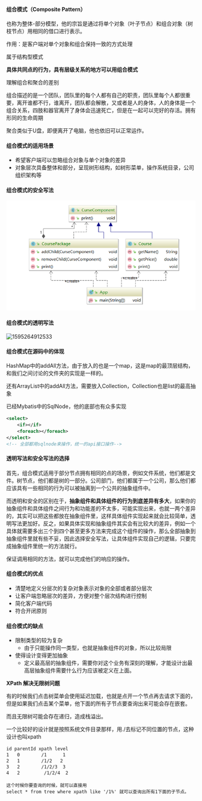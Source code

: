 #### 组合模式（Composite Pattern）

也称为整体-部分模型，他的宗旨是通过将单个对象（叶子节点）和组合对象（树枝节点）用相同的借口进行表示。

作用：是客户端对单个对象和组合保持一致的方式处理

属于结构型模式

**具体共同点的行为，具有层级关系的地方可以用组合模式**

理解组合和聚合的差别

组合描述的是一个团队，团队里的每个人都有自己的职责，团队里每个人都很重要，离开谁都不行，谁离开，团队都会解散，又或者是人的身体，人的身体是一个组合关系，四肢和器官离开了身体会迅速死亡，但是在一起可以完好的存活。拥有形同的生命周期

聚合类似于U盘，即便离开了电脑，他也依旧可以正常运作。



#### 组合模式的适用场景

* 希望客户端可以忽略组合对象与单个对象的差异
* 对象层次具备整体和部分，呈现树形结构，如树形菜单，操作系统目录，公司组织架构等



#### 组合模式的安全写法

![1595264941715](./img/1595264941715.png)

#### 组合模式的透明写法

![1595264912533](/img/1595264912533.png)

#### 组合模式在源码中的体现

HashMap中的addAll方法，由于放入的也是一个map，这是map的最顶层结构，和我们之间讨论的文件夹的实现是一样的。

还有ArrayList中的addAll方法，需要放入Collection，Collection也是list的最高抽象

已经Mybatis中的SqlNode，他的底部也有众多实现

```xml
<select>
    <if></if>
    <foreach></foreach>
</select>
<!-- 全部都用sqlnode来操作，统一的api接口操作-->
```



#### 透明写法和安全写法的选择

首先，组合模式适用于部分节点拥有相同的点的场景，例如文件系统，他们都是文件。树节点，他们都是树的一部分。公司部门，他们都属于一个公司，那么他们都应该具有一些相同的行为可以被抽离到一个公共的抽象组件中。

而透明和安全的区别在于，**抽象组件和具体组件的行为到底差异有多大**，如果你的抽象组件和具体组件之间行为和功能差的不太多，可能实现出来，也就一两个差异的，其实可以把这些都放在抽象组件里，这样具体组件实现起来就会比较简单，透明写法更加好。反之，如果具体实现和抽象组件其实会有比较大的差异，例如一个具体就需要多出三个到四个甚至更多方法来完成这个组件的操作，那么全部抽象到抽象组件里就有些不妥，因此选择安全写法，让具体组件实现自己的逻辑，只要完成抽象组件里统一的方法就行。

保证调用相同的方法，就可以完成他们的响应的操作。



#### 组合模式的优点

* 清楚地定义分层次的复杂对象表示对象的全部或者部分层次
* 让客户端忽略层次的差异，方便对整个层次结构进行控制
* 简化客户端代码
* 符合开闭原则

#### 组合模式的缺点

* 限制类型的较为复杂
  * 由于只能操作同一类型，也就是抽象组件的对象，所以比较局限
* 使得设计变得更加抽象
  * 定义最高层的抽象组件，需要你对这个业务有深刻的理解，才能设计出最高层抽象组件需要什么行为应该被定义在上面。



**XPath 解决无限树问题**

有的时候我们点击树菜单会使用延迟加载，也就是点开一个节点再去请求下面的，但是如果我们点击某个菜单，他下面的所有子节点要查询出来可能会存在嵌套。

而且无限树可能会存在递归，造成栈溢出。

一个比较好的设计就是按照系统文件目录那样，用./去标记不同位置的节点，这种设计也叫xpath

```
id parentId xpath level
1   0        /1      1
2   1        /1/2   2
3   2        /1/2/3  3
4   2         /1/2/4  2

这个时候你要查询的时候，就可以直接用
select * from tree where xpath like '/1%' 就可以查询出所有1下面的子节点。
```

